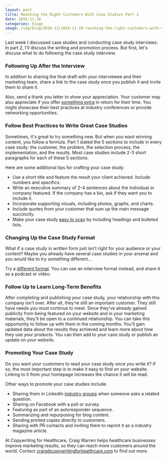 ```yaml
--- 
layout: post
title: Reaching the Right Customers With Case Studies Part 2
date: 2016-11-28
categories: blogs
image: /img/blog/2016-11/2016-11-28-reaching-the-right-customers-with-case-studies-part-2.png
---
```


Last week I discussed case studies and conducting case study interviews. In part 2, I'll discuss the writing and promotion process. But first, let's discuss what to do following the case study interview.

### Following Up After the Interview

In addition to sharing the final draft with your interviewee and their marketing team, share a link to the case study once you publish it and invite them to share it. 

Also, send a thank you letter to show your appreciation. Your customer may also appreciate if you offer [something extra](http://www.storiesthatsellguide.com/2015/10/are-you-leaving-the-icing-off-customer-case-studies/) in return for their time. You might showcase their best practices at industry conferences or provide networking opportunities.

### Follow Best Practices to Write Great Case Studies

Sometimes, it's great to try something new. But when you want winning content, you follow a formula. Part 1 stated the 5 sections to include in every case study: the customer, the problem, the selection process, the implementation, and the results. Most case studies include 2-3 short paragraphs for each of these 5 sections. 

Here are some additional tips for crafting your case study:

* Use a short title and feature the result your client achieved. Include numbers and specifics.
* Write an executive summary of 2-4 sentences about the individual or company featured. If the company has a bio, ask if they want you to include it.
* Incorporate supporting visuals, including photos, graphs, and charts.
* Include quotes from your customer that sum up the main message succinctly.
* Make your case study [easy to scan](http://blog.hubspot.com/blog/tabid/6307/bid/33282/The-Ultimate-Guide-to-Creating-Compelling-Case-Studies.aspx#sm.01xdq0cu14fxe9511i62kuk53dadz) by including headings and bulleted lists.


### Changing Up the Case Study Format

What if a case study in written form just isn't right for your audience or your content? Maybe you already have several case studies in your arsenal and you would like to try something different...

Try a [different format](https://blog.kissmetrics.com/creating-a-great-case-study/). You can use an interview format instead, and share it as a podcast or video. 

### Follow Up to Learn Long-Term Benefits

After completing and publishing your case study, your relationship with this company isn't over. After all, they're still an important customer. They still have needs you must continue to meet. Since they've already gained publicity from being featured on your website and in your marketing materials, they'll be open to a continued relationship. You can take this opportunity to follow up with them in the coming months. You'll gain updated data about the results they achieved and learn more about how they use your products. You can then add to your case study or publish an update on your website.

### Promoting Your Case Study

Do you want your customers to read your case study once you write it? If so, the most important step is to make it easy to find on your website. Linking to it from your homepage increases the chance it will be read.

Other ways to promote your case studies include:

* Sharing them in LinkedIn [industry groups](http://www.storiesthatsellguide.com/store/tip-of-the-month/how-a-fast-growing-company-sells-with-the-voice-of-the-customer/) when someone asks a related question.
* Sharing on Facebook with a poll or survey.
* Featuring as part of an autoresponder sequence.
* Summarizing and repurposing for blog content.
* Sending printed copies directly to customers.
* Sharing with PR contacts and inviting them to reprint it as a industry magazine article.


At Copywriting for Healthcare, Craig Warren helps healthcare businesses improve marketing results, so they can reach more customers around the world. Contact craig@copywritingforhealthcare.com to find out more.
